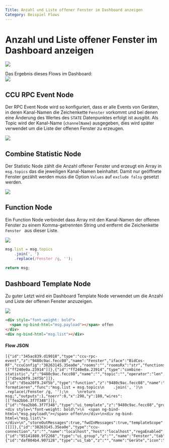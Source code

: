 ```yaml
---
Title: Anzahl und Liste offener Fenster im Dashboard anzeigen
Category: Beispiel Flows
---
```


# Anzahl und Liste offener Fenster im Dashboard anzeigen


![](images/window-1.png)


Das Ergebnis dieses Flows im Dashboard:    
![](images/window-7.png)

## CCU RPC Event Node

Der RPC Event Node wird so konfiguriert, dass er alle Events von Geräten, in deren Kanal-Namen die Zeichenkette `Fenster` vorkommt und bei denen eine Änderung des Wertes des `STATE` Datenpunktes erfolgt ist ausgibt. Als Topic wird der Kanal-Name (`channelName`) ausgegeben, dies wird später verwendet um die Liste der offenen Fenster zu erzeugen.

![](images/window-2.png)

## Combine Statistic Node

Der Statistic Node zählt die Anzahl offener Fenster und erzeugt ein Array in `msg.topics` das die jeweiligen Kanal-Namen beinhaltet. Damit nur geöffnete Fenster gezählt werden muss die Option `Values` auf `exclude falsy` gesetzt werden.

![](images/window-4.png)


## Function Node

Ein Function Node verbindet dass Array mit den Kanal-Namen der offenen Fenster zu einem Komma-getrennten String und entfernt die Zeichenkette `Fenster ` aus dieser Liste.

![](images/window-5.png)


```javascript
msg.list = msg.topics
    .join(', ')
    .replace(/Fenster /g, '');
    
return msg;
```

## Dashboard Template Node

Zu guter Letzt wird ein Dashboard Template Node verwendet um die Anzahl und Liste der offenen Fenster anzuzeigen.

![](images/window-6.png)


```html
<div style="font-weight: bold">
  <span ng-bind-html="msg.payload"></span> offen
</div>
<div ng-bind-html="msg.list"></div>
```


#### Flow JSON

```
[{"id":"345ac839.d19018","type":"ccu-rpc-event","z":"9480c9ac.fecc08","name":"Fenster","iface":"BidCos-RF","ccuConfig":"38263145.35ea0e","rooms":"","roomsRx":"str","functions":"","functionsRx":"str","device":"","deviceRx":"str","deviceName":"","deviceNameRx":"str","deviceType":"","deviceTypeRx":"str","channel":"","channelRx":"str","channelName":"Fenster","channelNameRx":"re","channelType":"","channelTypeRx":"str","channelIndex":"","channelIndexRx":"str","datapoint":"STATE","datapointRx":"str","change":true,"working":false,"cache":true,"topic":"${channelName}","x":110,"y":120,"wires":[["ff240e0a.23914"]]},{"id":"ff240e0a.23914","type":"combine-statistic","z":"9480c9ac.fecc08","name":"","topic":"","operator":"len","falsy":"exclude","defer":250,"timeout":0,"distinction":"topic","x":260,"y":120,"wires":[["d5ea20f9.24f5b"]]},{"id":"d5ea20f9.24f5b","type":"function","z":"9480c9ac.fecc08","name":"Liste formatieren","func":"msg.list = msg.topics\n    .join(', ')\n    .replace(/Fenster /g, '');\n    \nreturn msg;","outputs":1,"noerr":0,"x":290,"y":180,"wires":[["fea2bb6.3f7f348"]]},{"id":"fea2bb6.3f7f348","type":"ui_template","z":"9480c9ac.fecc08","group":"95141880.9f2268","name":"","order":0,"width":"6","height":"3","format":"<div style=\"font-weight: bold\">\n  <span ng-bind-html=\"msg.payload\"></span> offen\n</div>\n<div ng-bind-html=\"msg.list\"></div>\n","storeOutMessages":true,"fwdInMessages":true,"templateScope":"local","x":480,"y":180,"wires":[[]]},{"id":"38263145.35ea0e","type":"ccu-connection","z":"","name":"localhost","host":"localhost","regaEnabled":true,"bcrfEnabled":true,"iprfEnabled":true,"virtEnabled":false,"bcwiEnabled":true,"cuxdEnabled":false,"regaPoll":true,"regaInterval":"30","rpcPingTimeout":"60","rpcInitAddress":"127.0.0.1","rpcServerHost":"127.0.0.1","rpcBinPort":"2047","rpcXmlPort":"2048","queueTimeout":"5000","queuePause":"250","contextStore":"default"},{"id":"95141880.9f2268","type":"ui_group","z":"","name":"Fenster","tab":"daf804b4.907128","disp":true,"width":"6","collapse":false},{"id":"daf804b4.907128","type":"ui_tab","z":"","name":"Geräte","icon":"dashboard","order":1}]
```